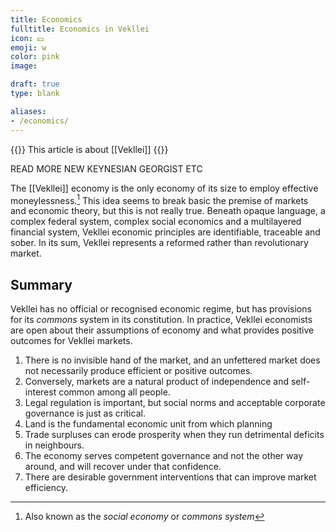 ```yaml
---
title: Economics
fulltitle: Economics in Vekllei
icon: 💵
emoji: w
color: pink
image:

draft: true
type: blank

aliases:
- /economics/
---
```

{{<note series>}}
 This article is about [[Vekllei]]
{{</note>}}

READ MORE NEW KEYNESIAN GEORGIST ETC

The [[Vekllei]] economy is the only economy of its size to employ effective moneylessness.[^moneylessness] This idea seems to break basic the premise of markets and economic theory, but this is not really true. Beneath opaque language, a complex federal system, complex social economics and a multilayered financial system, Vekllei economic principles are identifiable, traceable and sober. In its sum, Vekllei represents a reformed rather than revolutionary market.

## Summary

Vekllei has no official or recognised economic regime, but has provisions for its *commons* system in its constitution. In practice, Vekllei economists are open about their assumptions of economy and what provides positive outcomes for Vekllei markets.

1. There is no invisible hand of the market, and an unfettered market does not necessarily produce efficient or positive outcomes.
2. Conversely, markets are a natural product of independence and self-interest common among all people.
3. Legal regulation is important, but social norms and acceptable corporate governance is just as critical.
4. Land is the fundamental economic unit from which planning
5. Trade surpluses can erode prosperity when they run detrimental deficits in neighbours.
6. The economy serves competent governance and not the other way around, and will recover under that confidence.
7. There are desirable government interventions that can improve market efficiency.



[^moneylessness]: Also known as the *social economy* or *commons system*